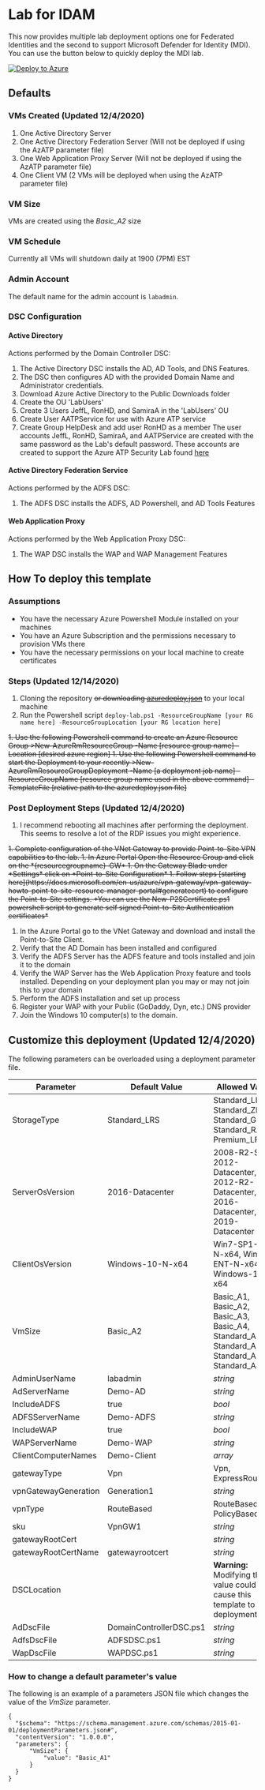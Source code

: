 # Lab for IDAM
This now provides multiple lab deployment options one for Federated Identities and the second to support Microsoft Defender for Identity (MDI).  You can use the button below to quickly deploy the MDI lab.

[![Deploy to Azure](https://aka.ms/deploytoazurebutton)](https://portal.azure.com/#create/Microsoft.Template/uri/https%3A%2F%2Fraw.githubusercontent.com%2Fdmcwee%2Fidamlab%2Fmaster%2FAzATP_Lab%2Fazuredeploy.json)

## Defaults
### VMs Created (Updated 12/4/2020)
1. One Active Directory Server
1. One Active Directory Federation Server (Will not be deployed if using the AzATP parameter file)
1. One Web Application Proxy Server (Will not be deployed if using the AzATP parameter file)
1. One Client VM (2 VMs will be deployed when using the AzATP parameter file)

### VM Size
VMs are created using the *Basic_A2* size

### VM Schedule
Currently all VMs will shutdown daily at 1900 (7PM) EST

### Admin Account
The default name for the admin account is `labadmin`.

### DSC Configuration
#### Active Directory
Actions performed by the Domain Controller DSC:
1. The Active Directory DSC installs the AD, AD Tools, and DNS Features.  
1. The DSC then configures AD with the provided Domain Name and Administrator credentials.
1. Download Azure Active Directory to the Public Downloads folder
1. Create the OU 'LabUsers'
1. Create 3 Users JeffL, RonHD, and SamiraA in the 'LabUsers' OU
1. Create User AATPService for use with Azure ATP service
1. Create Group HelpDesk and add user RonHD as a member
The user accounts JeffL, RonHD, SamiraA, and AATPService are created with the same password as the Lab's default password.  These accounts are created to support the Azure ATP Security Lab found [here](https://docs.microsoft.com/en-us/azure-advanced-threat-protection/atp-playbook-lab-overview)

#### Active Directory Federation Service
Actions performed by the ADFS DSC:
1. The ADFS DSC installs the ADFS, AD Powershell, and AD Tools Features

#### Web Application Proxy
Actions performed by the Web Application Proxy DSC:
1. The WAP DSC installs the WAP and WAP Management Features

## How To deploy this template
### Assumptions
* You have the necessary Azure Powershell Module installed on your machines
* You have an Azure Subscription and the permissions necessary to provision VMs there
* You have the necessary permissions on your local machine to create certificates

### Steps (Updated 12/14/2020)
1. Cloning the repository <del>or downloading [azuredeploy.json](https://raw.githubusercontent.com/dmcwee/idamlab/master/azuredeploy.json)</del> to your local machine
1. Run the Powershell script ```deploy-lab.ps1 -ResourceGroupName [your RG name here] -ResourceGroupLocation [your RG location here]``` 
<del>
1. Use the following Powershell command to create an Azure Resource Group 
>New-AzureRmResourceGroup -Name [resource group name] -Location [desired azure region]
1. Use the following Powershell command to start the Deployment to your recently
>New-AzureRmResourceGroupDeployment -Name [a deployment job name] -ResourceGroupName [resource group name used in the above command] -TemplateFile [relative path to the azuredeploy.json file]
</del>

### Post Deployment Steps (Updated 12/4/2020)
1. I recommend rebooting all machines after performing the deployment.  This seems to resolve a lot of the RDP issues you might experience.
<del>
1. Complete configuration of the VNet Gateway to provide Point-to-Site VPN capabilities to the lab.
   1. In Azure Portal Open the Resource Group and click on the *{resourcegroupname}-GW*
   1. On the Gateway Blade under *Settings* click on *Point-to-Site Configuration*
   1. Follow steps [starting here](https://docs.microsoft.com/en-us/azure/vpn-gateway/vpn-gateway-howto-point-to-site-resource-manager-portal#generatecert) to configure the Point-to-Site settings.
   *You can use the New-P2SCertificate.ps1 powershell script to generate self signed Point-to-Site Authentication certificates*
</del>

1. In the Azure Portal go to the VNet Gateway and download and install the Point-to-Site Client.
1. Verify that the AD Domain has been installed and configured
1. Verify the ADFS Server has the ADFS feature and tools installed and join it to the domain
1. Verify the WAP Server has the Web Application Proxy feature and tools installed.  Depending on your deployment plan you may or may not join this to your domain
1. Perform the ADFS installation and set up process
1. Register your WAP with your Public (GoDaddy, Dyn, etc.) DNS provider
1. Join the Windows 10 computer(s) to the domain.

## Customize this deployment (Updated 12/4/2020)
The following parameters can be overloaded using a deployment parameter file.  

Parameter | Default Value | Allowed Values
--------- | ------------- | --------------
StorageType | Standard_LRS | Standard_LRS, Standard_ZRS, Standard_GRS, Standard_RAGRS, Premium_LRS
ServerOsVersion | 2016-Datacenter | 2008-R2-SP1, 2012-Datacenter, 2012-R2-Datacenter, 2016-Datacenter, 2019-Datacenter
ClientOsVersion | Windows-10-N-x64 | Win7-SP1-ENT-N-x64, Win81-ENT-N-x64, Windows-10-N-x64
VmSize | Basic_A2 | Basic_A1, Basic_A2, Basic_A3, Basic_A4, Standard_A1, Standard_A2, Standard_A3, Standard_A4
AdminUserName | labadmin | *string*
AdServerName | Demo-AD | *string*
IncludeADFS | true | *bool*
ADFSServerName | Demo-ADFS | *string*
IncludeWAP | true | *bool*
WAPServerName | Demo-WAP | *string*
ClientComputerNames | Demo-Client | *array*
gatewayType | Vpn | Vpn, ExpressRoute
vpnGatewayGeneration | Generation1 | *string*
vpnType | RouteBased | RouteBased, PolicyBased
sku | VpnGW1 | *string*
gatewayRootCert | | *string*
gatewayRootCertName | gatewayrootcert | *string*
DSCLocation | | **Warning:** Modifying this value could cause this template to fail deployment.
AdDscFile | DomainControllerDSC.ps1 | *string*
AdfsDscFile | ADFSDSC.ps1 | *string*
WapDscFile | WAPDSC.ps1 | *string*

### How to change a default parameter's value
The following is an example of a parameters JSON file which changes the value of the *VmSize* parameter.

```
{
  "$schema": "https://schema.management.azure.com/schemas/2015-01-01/deploymentParameters.json#",
  "contentVersion": "1.0.0.0",
  "parameters": {
      "VmSize": {
          "value": "Basic_A1"
      }
  }
}
```
